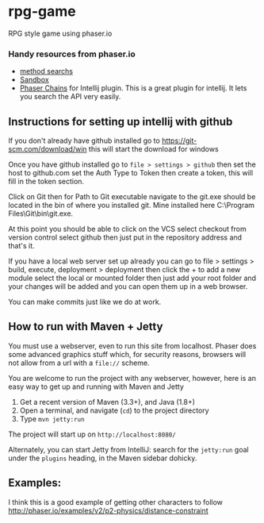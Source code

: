 # rpg-game
RPG style game using phaser.io

### Handy resources from phaser.io

* [method searchs](http://phaser.io/learn/chains)
* [Sandbox](http://phaser.io/sandbox)
* [Phaser Chains] for Intellij plugin. This is a great plugin for intellij. It lets you search the API very easily.

[Phaser Chains]: https://bitbucket.org/boniatillo/phaserchains

## Instructions for setting up intellij with github

If you don't already have github installed go to https://git-scm.com/download/win this will start the download for windows

Once you have github installed go to `file > settings > github` then set the host to github.com
set the Auth Type to Token then create a token, this will fill in the token section.

Click on Git then for Path to Git executable navigate to the git.exe should be located in the bin
of where you installed git. Mine installed here C:\Program Files\Git\bin\git.exe.

At this point you should be able to click on the VCS select checkout from version control
select github then just put in the repository address and that's it.

If you have a local web server set up already you can go to file > settings > build, execute, deployment > deployment
then click the + to add a new module select the local or mounted folder then just add your root folder and your changes
will be added and you can open them up in a web browser.

You can make commits just like we do at work.

## How to run with Maven + Jetty

You must use a webserver, even to run this site from localhost.  Phaser
does some advanced graphics stuff which, for security reasons, browsers
will not allow from a url with a `file://` scheme.

You are welcome to run the project with any webserver, however, here is
an easy way to get up and running with Maven and Jetty

1. Get a recent version of Maven (3.3+), and Java (1.8+)
2. Open a terminal, and navigate (`cd`) to the project directory
3. Type `mvn jetty:run`

The project will start up on `http://localhost:8080/`

Alternately, you can start Jetty from IntelliJ: search for the `jetty:run` goal under the `plugins` heading, in the Maven sidebar dohicky.

## Examples:

I think this is a good example of getting other characters to follow
http://phaser.io/examples/v2/p2-physics/distance-constraint
